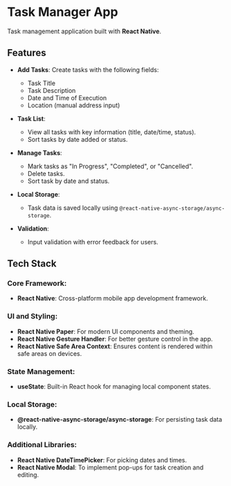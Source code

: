 # Task Manager App

Task management application built with **React Native**.

## Features

- **Add Tasks**: Create tasks with the following fields:
  - Task Title
  - Task Description
  - Date and Time of Execution
  - Location (manual address input)
  
- **Task List**:
  - View all tasks with key information (title, date/time, status).
  - Sort tasks by date added or status.

- **Manage Tasks**:
  - Mark tasks as "In Progress", "Completed", or "Cancelled".
  - Delete tasks.
  - Sort task by date and status.

- **Local Storage**:
  - Task data is saved locally using `@react-native-async-storage/async-storage`.

- **Validation**:
  - Input validation with error feedback for users.

## Tech Stack

### Core Framework:
- **React Native**: Cross-platform mobile app development framework.

### UI and Styling:
- **React Native Paper**: For modern UI components and theming.
- **React Native Gesture Handler**: For better gesture control in the app.
- **React Native Safe Area Context**: Ensures content is rendered within safe areas on devices.

### State Management:
- **useState**: Built-in React hook for managing local component states.

### Local Storage:
- **@react-native-async-storage/async-storage**: For persisting task data locally.

### Additional Libraries:
- **React Native DateTimePicker**: For picking dates and times.
- **React Native Modal**: To implement pop-ups for task creation and editing.